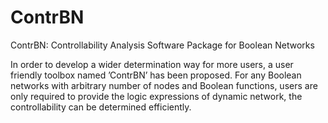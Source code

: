 # ContrBN
ContrBN: Controllability Analysis Software Package for Boolean Networks

In order to develop a wider determination way for more users, a user friendly toolbox named
’ContrBN’ has been proposed. For any Boolean networks with arbitrary number of nodes and
Boolean functions, users are only required to provide the logic expressions of dynamic network, the
controllability can be determined efficiently.
